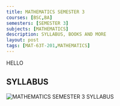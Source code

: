 ```yaml
---
title: MATHEMATICS SEMESTER 3
courses: [BSC,BA]
semesters: [SEMESTER 3]
subjects: [MATHEMATICS]
description: SYLLABUS, BOOKS AND MORE
layout: post
tags: [MAT-63T-201,MATHEMATICS]
---
```


HELLO
## SYLLABUS
![MATHEMATICS SEMESTER 3 SYLLABUS ](https://assets.edumate.life/dl/id/212/photo_1756298698.jpg)


